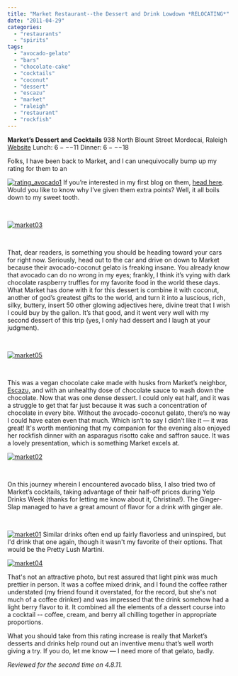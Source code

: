 ```yaml
---
title: "Market Restaurant--the Dessert and Drink Lowdown *RELOCATING*"
date: "2011-04-29"
categories:
  - "restaurants"
  - "spirits"
tags:
  - "avocado-gelato"
  - "bars"
  - "chocolate-cake"
  - "cocktails"
  - "coconut"
  - "dessert"
  - "escazu"
  - "market"
  - "raleigh"
  - "restaurant"
  - "rockfish"
---
```


**Market’s Dessert and Cocktails** 938 North Blount Street Mordecai, Raleigh [Website](http://www.eatatmarket.com/) Lunch: $6---$11 Dinner: $6---$18

Folks, I have been back to Market, and I can unequivocally bump up my rating for them to an

[![](http://s3.amazonaws.com/thegourmez-wpmedia/2009/02/rating_avocado1.gif "rating_avocado1")](http://s3.amazonaws.com/thegourmez-wpmedia/2009/02/rating_avocado1.gif) If you’re interested in my first blog on them, [head here](../../../../../?p=1992). Would you like to know why I’ve given them extra points? Well, it all boils down to my sweet tooth.

 

[![](http://s3.amazonaws.com/thegourmez-wpmedia/2011/04/market03.jpg "market03")](http://s3.amazonaws.com/thegourmez-wpmedia/2011/04/market03.jpg)

 

That, dear readers, is something you should be heading toward your cars for right now. Seriously, head out to the car and drive on down to Market because their avocado-coconut gelato is freaking insane. You already know that avocado can do no wrong in my eyes; frankly, I think it’s vying with dark chocolate raspberry truffles for my favorite food in the world these days. What Market has done with it for this dessert is combine it with coconut, another of god’s greatest gifts to the world, and turn it into a luscious, rich, silky, buttery, insert 50 other glowing adjectives here, divine treat that I wish I could buy by the gallon. It’s that good, and it went very well with my second dessert of this trip (yes, I only had dessert and I laugh at your judgment).

 

[![](http://s3.amazonaws.com/thegourmez-wpmedia/2011/04/market05.jpg "market05")](http://s3.amazonaws.com/thegourmez-wpmedia/2011/04/market05.jpg)

 

This was a vegan chocolate cake made with husks from Market’s neighbor, [Escazu,](../../../../../?p=1975) and with an unhealthy dose of chocolate sauce to wash down the chocolate. Now that was one dense dessert. I could only eat half, and it was a struggle to get that far just because it was such a concentration of chocolate in every bite. Without the avocado-coconut gelato, there’s no way I could have eaten even that much. Which isn’t to say I didn’t like it — it was great! It's worth mentioning that my companion for the evening also enjoyed her rockfish dinner with an asparagus risotto cake and saffron sauce. It was a lovely presentation, which is something Market excels at.

[![](http://s3.amazonaws.com/thegourmez-wpmedia/2011/04/market02.jpg "market02")](http://s3.amazonaws.com/thegourmez-wpmedia/2011/04/market02.jpg)

 

On this journey wherein I encountered avocado bliss, I also tried two of Market’s cocktails, taking advantage of their half-off prices during Yelp Drinks Week (thanks for letting me know about it, Christina!). The Ginger-Slap managed to have a great amount of flavor for a drink with ginger ale.

 

[![](http://s3.amazonaws.com/thegourmez-wpmedia/2011/04/market01.jpg "market01")](http://s3.amazonaws.com/thegourmez-wpmedia/2011/04/market01.jpg) Similar drinks often end up fairly flavorless and uninspired, but I'd drink that one again, though it wasn't my favorite of their options. That would be the Pretty Lush Martini.

[![](http://s3.amazonaws.com/thegourmez-wpmedia/2011/04/market04.jpg "market04")](http://s3.amazonaws.com/thegourmez-wpmedia/2011/04/market04.jpg)

That's not an attractive photo, but rest assured that light pink was much prettier in person. It was a coffee mixed drink, and I found the coffee rather understated (my friend found it overstated, for the record, but she's not much of a coffee drinker) and was impressed that the drink somehow had a light berry flavor to it. It combined all the elements of a dessert course into a cocktail -- coffee, cream, and berry all chilling together in appropriate proportions.

What you should take from this rating increase is really that Market’s desserts and drinks help round out an inventive menu that’s well worth giving a try. If you do, let me know — I need more of that gelato, badly.

_Reviewed for the second time on 4.8.11._
